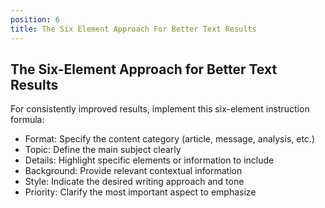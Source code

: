 ```yaml
---
position: 6
title: The Six Element Approach For Better Text Results
---
```


## The Six-Element Approach for Better Text Results

For consistently improved results, implement this six-element instruction formula:

- Format: Specify the content category (article, message, analysis, etc.)
- Topic: Define the main subject clearly
- Details: Highlight specific elements or information to include
- Background: Provide relevant contextual information
- Style: Indicate the desired writing approach and tone
- Priority: Clarify the most important aspect to emphasize